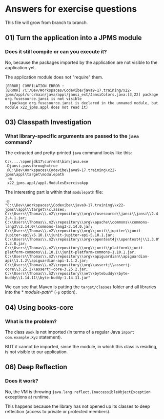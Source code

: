 # Answers for exercise questions

This file will grow from branch to branch.

## 01) Turn the application into a JPMS module

### Does it still compile or can you execute it?

No, because the packages imported by the application are not visible to the application yet.

The application module does not "require" them.

````text
[ERROR] COMPILATION ERROR : 
[ERROR] /C:/Dev/Workspaces/Codevibe/java9-17.training/x22-jpms/appl/src/main/java/appl/jansi_ext/JansiColors.java:[3,22] package org.fusesource.jansi is not visible
  (package org.fusesource.jansi is declared in the unnamed module, but module x22_jpms.appl does not read it)
````

## 03) Classpath Investigation

### What library-specific arguments are passed to the `java` command?

The extracted and pretty-printed `java` command looks like this:

````shell
C:\....\openjdk17\current\bin\java.exe
-Djansi.passthrough=true
 @C:\Dev\Workspaces\Codevibe\java9-17.training\x22-jpms\appl\target\modulepath
 -m
 x22_jpms.appl/appl.ModulesExerciseApp
````

The interesting part is within that `modulepath` file:

````text
-p
"C:\\Dev\\Workspaces\\Codevibe\\java9-17.training\\x22-jpms\\appl\\target\\classes;
C:\\Users\\Thomas\\.m2\\repository\\org\\fusesource\\jansi\\jansi\\2.4.1\\jansi-2.4.1.jar;
C:\\Users\\Thomas\\.m2\\repository\\org\\apache\\commons\\commons-lang3\\3.14.0\\commons-lang3-3.14.0.jar;
C:\\Users\\Thomas\\.m2\\repository\\org\\junit\\jupiter\\junit-jupiter-api\\5.10.1\\junit-jupiter-api-5.10.1.jar;
C:\\Users\\Thomas\\.m2\\repository\\org\\opentest4j\\opentest4j\\1.3.0\\opentest4j-1.3.0.jar;
C:\\Users\\Thomas\\.m2\\repository\\org\\junit\\platform\\junit-platform-commons\\1.10.1\\junit-platform-commons-1.10.1.jar;
C:\\Users\\Thomas\\.m2\\repository\\org\\apiguardian\\apiguardian-api\\1.1.2\\apiguardian-api-1.1.2.jar;
C:\\Users\\Thomas\\.m2\\repository\\org\\assertj\\assertj-core\\3.25.2\\assertj-core-3.25.2.jar;
C:\\Users\\Thomas\\.m2\\repository\\net\\bytebuddy\\byte-buddy\\1.14.11\\byte-buddy-1.14.11.jar"
````

We can see that Maven is putting the `target/classes` folder and all libraries into the *
*module-path** (`-p` option).

## 04) Using books-core

### What is the problem?

The class `Book` is not imported (in terms of a regular Java `import com.example.Xyz` statement).

BUT it cannot be imported, since the module, in which this class is residing, is not visible to our
application.

## 06) Deep Reflection

### Does it work?

No, the VM is throwing `java.lang.reflect.InaccessibleObjectException` exceptions at runtime.

This happens because the library has not opened up its classes to deep reflection (access to private or protected
members).